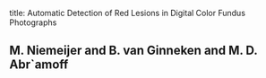 title: Automatic Detection of Red Lesions in Digital Color Fundus Photographs

## M. Niemeijer and B. van Ginneken and M. D. Abr`amoff
